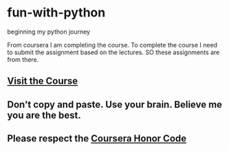 # fun-with-python
beginning my python journey

From coursera I am completing the course. To complete the course I need to submit the assignment based on the lectures.
SO these assignments are from there. 

  ## [Visit the Course](https://www.coursera.org/programs/khulna-university-of-engineering-technology-8atq1/browse?productId=F-h1g0w7EeWeOApO_l5R1w&productType=s12n&query=Python+for+Everybody&showMiniModal=true)
  
## Don't copy and paste. Use your brain. Believe me you are the best.
## Please respect the [Coursera Honor Code](https://learner.coursera.help/hc/en-us/articles/209818863)
